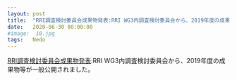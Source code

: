```yaml
---
layout: post
title:  "RRI調査検討委員会成果物発表:RRI WG3内調査検討委員会から、2019年度の成果物等が一般公開されました。"
date:   2020-06-30 00:00:00
#image:  10.jpg
tags:   Nedo
---
```


[RRI調査検討委員会成果物発表](https://www.jmfrri.gr.jp/document/library/1392.html):RRI WG3内調査検討委員会から、2019年度の成果物等が一般公開されました。

